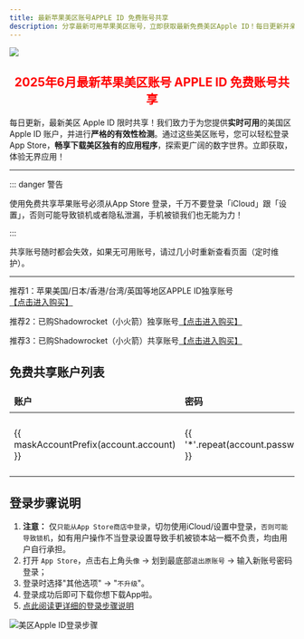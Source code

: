 ```yaml
---
title: 最新苹果美区账号APPLE ID 免费账号共享
description: 分享最新可用苹果美区账号，立即获取最新免费美区Apple ID！每日更新并亲测验证可用性，确保您能轻松下载美区App Store独占应用。请查阅使用说明，共同维护账号可用性。
---
```


<script setup>
import { ref, onMounted } from 'vue'; // 引入 ref 和 onMounted
import { ElMessage } from 'element-plus'

// 初始数据，这些是基础的账号和密码，不包含时间
const initialAccounts = [
  { account: 'wiboydgugq@outlook.com', password: 'TD3nDeSVhAUg' },
  { account: 'theedj6flores@outlook.com', password: 'TDCw9Y4wsXqx' },
  { account: 'charlesbfpriveraxdx@gmail.com', password: 'TDsYV59Wnqfz' },
  { account: 'toddcopthorne@mail.com', password: 'CwF@FAM6' },
  { account: 'steverlarson0y039@gmail.com', password: 'Eg68Kd52' },
  { account: 'lancerowe15958@gmail.com', password: 'Te37Ku42' },
  // ... 可以添加更多初始账号
];

// 用于在模板中渲染的响应式账号列表，包含 updateTime
const accounts = ref([]);

const LAST_UPDATE_TIME_KEY = 'lastAppleIdUpdateTime'; // localStorage 存储上次更新的时间戳
const STORED_ACCOUNTS_KEY = 'storedAppleIdAccounts'; // localStorage 存储已生成时间的账号列表

/**
 * 获取一个在指定天数范围内的随机日期时间
 * @param {number} daysAgo - 随机时间距离当前的最大天数
 * @returns {Date} 随机生成的日期对象
 */
  const getRandomRecentTime = (daysAgo) => {
    const now = new Date();
    const targetDate = new Date(now.getTime() - daysAgo * 24 * 60 * 60 * 1000); // daysAgo 天前的日期

  // 随机生成一个介于 targetDate 和 now 之间的毫秒数
  const randomMs = targetDate.getTime() + Math.random() * (now.getTime() - targetDate.getTime());
  const randomDate = new Date(randomMs);

  // 确保时间在上午12点（0点，即午夜）到晚上24点（23点，即午夜前）之间
  const randomHour = Math.floor(Math.random() * 24); // 0-23
  const randomMinute = Math.floor(Math.random() * 60); // 0-59
  const randomSecond = Math.floor(Math.random() * 60); // 0-59

  randomDate.setHours(randomHour);
  randomDate.setMinutes(randomMinute);
  randomDate.setSeconds(randomSecond);

  return randomDate;
};

/**
 * 格式化日期时间为 YYYY-MM-DD HH:mm:ss
 * @param {Date} date - 日期对象
 * @returns {string} 格式化后的日期时间字符串
 */
 const formatDateTime = (date) => {
    const year = date.getFullYear();
    const month = String(date.getMonth() + 1).padStart(2, '0');
    const day = String(date.getDate()).padStart(2, '0');
    const hours = String(date.getHours()).padStart(2, '0');
    const minutes = String(date.getMinutes()).padStart(2, '0');
    const seconds = String(date.getSeconds()).padStart(2, '0');
    return `${year}-${month}-${day} ${hours}:${minutes}:${seconds}`;
 };

/**
 * 生成并更新账号列表的时间，并存储到 localStorage
 */
 const generateAndStoreAccounts = () => {
    accounts.value = initialAccounts.map(account => {
    // 随机选择最近1天或2天前的日期进行随机化
    const randomDaysAgo = Math.random() < 0.5 ? 1 : 2; // 50% 概率是1天前，50% 概率是2天前
    const randomDateTime = getRandomRecentTime(randomDaysAgo);
    return {
      ...account,
      updateTime: formatDateTime(randomDateTime)
    };
    });
    // 存储最新的更新时间戳和带有时间的账号列表
    localStorage.setItem(LAST_UPDATE_TIME_KEY, Date.now().toString());
    localStorage.setItem(STORED_ACCOUNTS_KEY, JSON.stringify(accounts.value));
 };

// 组件挂载时执行逻辑
onMounted(() => {
  const lastUpdateTime = localStorage.getItem(LAST_UPDATE_TIME_KEY);
  const storedAccounts = localStorage.getItem(STORED_ACCOUNTS_KEY);
  const sixHoursInMs = 6 * 60 * 60 * 1000; // 6小时的毫秒数

  if (lastUpdateTime && storedAccounts) {
    const lastUpdateTimestamp = parseInt(lastUpdateTime, 10);
    // 如果距离上次更新已超过6小时，则生成新的
    if (Date.now() - lastUpdateTimestamp > sixHoursInMs) {
      
      generateAndStoreAccounts();
    } else {
      // 否则，加载并使用 localStorage 中存储的账号数据
      
      try {
        const parsedStoredAccounts = JSON.parse(storedAccounts);
        // 检查存储的账号数量和具体账号/密码是否与 initialAccounts 匹配
        if (parsedStoredAccounts.length === initialAccounts.length &&
            parsedStoredAccounts.every((sa, i) => sa.account === initialAccounts[i].account && sa.password === initialAccounts[i].password)) {
            accounts.value = parsedStoredAccounts;
        } else {
            console.warn('存储的账号列表与当前配置不匹配，重新生成时间。');
            generateAndStoreAccounts();
        }
      } catch (e) {
        console.error('解析存储的账号数据失败或数据不一致，重新生成。', e);
        generateAndStoreAccounts();
      }
    }
  } else {
    // 第一次访问或没有记录，立即生成并存储
  
    generateAndStoreAccounts();
  }
});

/**
 * 遮掩邮箱账户前缀，保留前两个字符
 * @param {string} email - 原始邮箱地址
 * @returns {string} 遮掩后的邮箱地址
 */
  const maskAccountPrefix = (email) => {
    const atIndex = email.indexOf('@');
    if (atIndex === -1) {
    return email; // 如果不是邮箱格式，直接返回
    }
    const prefix = email.substring(0, atIndex);
    const domain = email.substring(atIndex);

  if (prefix.length <= 2) {
    return email; // 前缀少于等于2个字符则不遮掩
  }

  const visiblePart = prefix.substring(0, 2);
  const maskedPart = '*'.repeat(prefix.length - 2);
  return visiblePart + maskedPart + domain;
};

// 通用的复制函数
const copyToClipboard = async (text, successMessage, errorMessage) => {
  try {
    await navigator.clipboard.writeText(text);
    ElMessage({
        message: successMessage,
        type: 'success',
    });
  } catch (err) {
    console.error(errorMessage, err);
     ElMessage.error(errorMessage+ ' 请手动复制。');
  }
};

// 复制账户的函数
const copyAccount = (account) => {
  copyToClipboard(account, '账户已复制到剪贴板！', '复制账户失败：');
};

// 复制密码的函数
const copyPassword = (password) => {
  copyToClipboard(password, '密码已复制到剪贴板！', '复制密码失败：');
};
</script>

![](https://img.muooy.com/img/1/2025/06/27/685e58601efd5.webp)


<h2 style="text-align: center;"><span style="color: #ff0000;"><strong>2025年6月最新苹果美区账号 APPLE ID 免费账号共享</strong></span></h2>

每日更新，最新美区 Apple ID 限时共享！我们致力于为您提供**实时可用**的美国区 Apple ID 账户，并进行**严格的有效性检测**。通过这些美区账号，您可以轻松登录 App Store，**畅享下载美区独有的应用程序**，探索更广阔的数字世界。立即获取，体验无界应用！

---

::: danger 警告

 使用免费共享苹果账号必须从App Store 登录，千万不要登录「iCloud」跟「设置」，否则可能导致锁机或者隐私泄漏，手机被锁我们也无能为力！

:::

共享账号随时都会失效，如果无可用账号，请过几小时重新查看页面（定时维护）。

---

推荐1：苹果美国/日本/香港/台湾/英国等地区APPLE ID独享账号[【点击进入购买】](https://shop.muooy.com)

推荐2：已购Shadowrocket（小火箭）独享账号[【点击进入购买】](https://shop.muooy.com/buy/15)

推荐3：已购Shadowrocket（小火箭）共享账号[【点击进入购买】](https://shop.muooy.com/buy/21)

## 免费共享账户列表

<!-- 这里使用 v-for 渲染动态表格 -->
<table class="account-table">
  <thead>
    <tr>
      <th>账户</th>
      <th>密码</th>
      <th>更新时间</th>
      <th colspan="2">操作</th> <!-- 操作列合并2个单元格 -->
    </tr>
  </thead>
  <tbody>
    <tr v-for="account in accounts" :key="account.account">
      <td>{{ maskAccountPrefix(account.account) }}</td>
      <td>{{ '*'.repeat(account.password.length) }}</td> <!-- 密码遮掩显示 -->
      <td>{{ account.updateTime }}</td>
      <td>
        <el-button type="primary" @click="copyAccount(account.account)">复制账户</el-button>
        <!-- <button @click="copyAccount(account.account)" class="copy-button copy-account-btn">复制账户</button> -->
      </td>
      <td>
        <el-button type="success" @click="copyPassword(account.password)">复制密码</el-button>
        <!-- <button @click="copyPassword(account.password)" class="copy-button copy-password-btn">复制密码</button> -->
      </td>
    </tr>
  </tbody>
</table>



## 登录步骤说明

1. **注意：** 仅`只能从App Store商店中登录`，切勿使用iCloud/设置中登录，`否则可能导致锁机`，如有用户操作不当登录设置导致手机被锁本站一概不负责，均由用户自行承担。
2. 打开 `App Store`，点击右上角头`像` → 划到最底部`退出原账号` → 输入新账号密码登录；
3. 登录时选择"其他选项" → "`不升级`"。
4. 登录成功后即可下载你想下载App啦。
5. [点此阅读更详细的登录步骤说明](/guide/login-app-store.html)

![美区Apple ID登录步骤](https://img.muooy.com/img/1/2025/06/27/685e4a49306cd.webp)

<style scoped>
/* 按钮通用样式 */
.copy-button {
  background-color: var(--vp-c-brand-1); /* VitePress 品牌色 */
  color: white;
  border: none;
  padding: 5px 8px; /* 调整内边距让按钮更紧凑 */
  border-radius: 4px;
  cursor: pointer;
  font-size: 0.9em;
  transition: background-color 0.2s ease-in-out;
  white-space: nowrap; /* 防止按钮文本换行 */
}

.copy-button:hover {
  background-color: var(--vp-c-brand-2);
}

.copy-button:active {
  background-color: var(--vp-c-brand-3);
}

/* 提高表格的可读性 */
.account-table {
  width: 100%;
  border-collapse: collapse;
  margin-bottom: 20px;
}

.account-table th,
.account-table td {
  border: 1px solid var(--vp-c-divider);
  padding: 8px;
  text-align: left;
}

.account-table th {
  background-color: var(--vp-c-bg-soft);
  font-weight: 600;
}
</style>